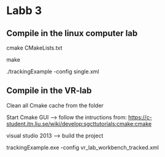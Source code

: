 

# Labb 3

## Compile in the linux computer lab
cmake CMakeLists.txt

make

./trackingExample -config single.xml

## Compile in the VR-lab

Clean all Cmake cache from the folder

Start Cmake GUI --> follow the intructions from:
https://c-student.itn.liu.se/wiki/develop:sgcttutorials:cmake:cmake


visual studio 2013 --> build the project


trackingExample.exe -config vr_lab_workbench_tracked.xml

